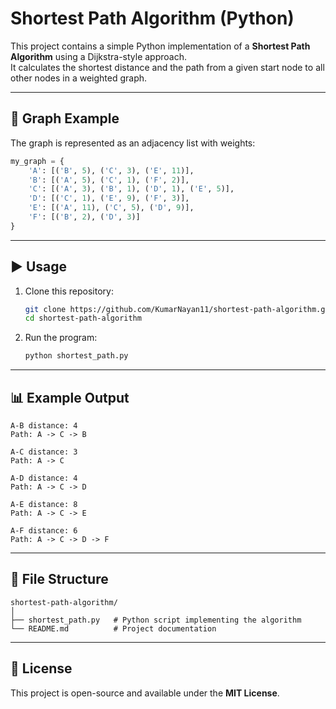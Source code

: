 # Shortest Path Algorithm (Python)

This project contains a simple Python implementation of a **Shortest Path Algorithm** using a Dijkstra-style approach.  
It calculates the shortest distance and the path from a given start node to all other nodes in a weighted graph.

---

## 📌 Graph Example
The graph is represented as an adjacency list with weights:

```python
my_graph = {
    'A': [('B', 5), ('C', 3), ('E', 11)],
    'B': [('A', 5), ('C', 1), ('F', 2)],
    'C': [('A', 3), ('B', 1), ('D', 1), ('E', 5)],
    'D': [('C', 1), ('E', 9), ('F', 3)],
    'E': [('A', 11), ('C', 5), ('D', 9)],
    'F': [('B', 2), ('D', 3)]
}
```

---

## ▶️ Usage

1. Clone this repository:
   ```bash
   git clone https://github.com/KumarNayan11/shortest-path-algorithm.git
   cd shortest-path-algorithm
   ```

2. Run the program:
   ```bash
   python shortest_path.py
   ```

---

## 📊 Example Output

```
A-B distance: 4
Path: A -> C -> B

A-C distance: 3
Path: A -> C

A-D distance: 4
Path: A -> C -> D

A-E distance: 8
Path: A -> C -> E

A-F distance: 6
Path: A -> C -> D -> F
```

---

## 📂 File Structure
```
shortest-path-algorithm/
│
├── shortest_path.py   # Python script implementing the algorithm
└── README.md          # Project documentation
```

---

## 📜 License
This project is open-source and available under the **MIT License**.

